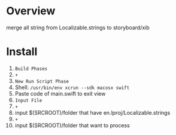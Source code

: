 # Overview
merge all string from Localizable.strings to storyboard/xib

# Install
1. `Build Phases`
2. `+`
3. `New Run Script Phase`
4. Shell: `/usr/bin/env xcrun --sdk macosx swift`
5. Paste code of main.swift to exit view
6. `Input File`
7. `+`
8. input $(SRCROOT)/folder that have en.lproj/Localizable.strings
9. `+`
10. input $(SRCROOT)/folder that want to process

